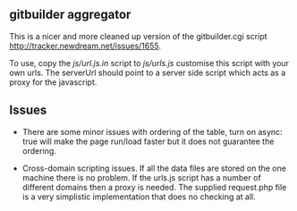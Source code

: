 ## gitbuilder aggregator

This is a nicer and more cleaned up version of the gitbuilder.cgi script
http://tracker.newdream.net/issues/1655.

To use, copy the _js/url.js.in_ script to _js/urls.js_ customise this
script with your own urls. The serverUrl should point to a server side
script which acts as a proxy for the javascript.

## Issues

* There are some minor issues with ordering of the table, turn on async:
true will make the page run/load faster but it does not guarantee the
ordering.

* Cross-domain scripting issues. If all the data files are stored on
the one machine there is no problem. If the urls.js script has a number
of different domains then a proxy is needed. The supplied request.php
file is a very simplistic implementation that does no checking at all.
